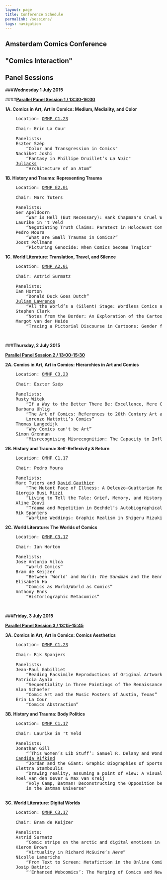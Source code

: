 ```yaml
---
layout: page
title: Conference Schedule
permalink: /sessions/
tags: navigation
---
```


## Amsterdam Comics Conference

## "Comics Interaction"

## Panel Sessions

<a name="s1"></a>

###__Wednesday 1 July 2015__

####<u><b>Parallel Panel Session 1 / 13:30-16:00</b></u>
  	
__1A. Comics in Art, Art in Comics: Medium, Mediality, and Color__

<pre>
	Location: <a href="/locations">OMHP C1.23</a>

	Chair: Erin La Cour

	Panelists:
	Eszter Szép
		“Color and Transgression in Comics"
	Nachiket Joshi
		“Fantasy in Phillipe Druillet’s <i>La Nuit</i>"
	<a href="http://www.juliacks.com">Juliacks</a>
		“Architecture of an Atom”
</pre>

__1B. History and Trauma: Representing Trauma__

<pre>
	Location: <a href="/locations">OMHP E2.01</a>

	Chair: Marc Tuters

	Panelists:
	Ger Apeldoorn
		“War is Hell (But Necessary): Hank Chapman's Cruel War Comics of the Early Fifties”
	Laurike in 't Veld
		“Negotiating Truth Claims: Paratext in Holocaust Comics”
	Pedro Moura
		“What are Small Traumas in Comics?”
	Joost Pollmann
		“Picturing Genocide: When Comics become Tragics"
</pre>


__1C. World Literature: Translation, Travel, and Silence__

<pre>
	Location: <a href="/locations">OMHP A2.01</a>

	Chair: Astrid Surmatz

	Panelists:
	Ian Horton
		“Donald Duck Goes Dutch”
	<a href="http://www.julianlawrence.net/">Julian Lawrence</a>
		“All the World’s a (Silent) Stage: Wordless Comics as World Literature”
	Stephen Clark
		“Notes from the Border: An Exploration of the Cartoonist's Interpersonal Communication”
	Margot van der Heide
		“Tracing a Pictorial Discourse in Cartoons: Gender from a Transnational Perspective”
</pre>
 
<br>

<a name="s2"></a>

###__Thursday, 2 July 2015__

<u><b>Parallel Panel Session 2 / 13:00-15:30</b></u>

__2A. Comics in Art, Art in Comics: Hierarchies in Art and Comics__

<pre>
	Location: <a href="/locations">OMHP C3.23</a>

	Chair: Eszter Szép

	Panelists:
	Rusty Witek
		“If a Way to the Better There Be: Excellence, Mere Competence, and The Worst Comics Ever Made”
	Barbara Uhlig
		“The Art of Comics: References to 20th Century Art and Their Narrative Significance in
		Lorenzo Mattotti’s Comics”
	Thomas Langedijk
		“Why Comics can't be Art”		
	<a href="www.simongrennan.com">Simon Grennan</a>
		“Misrecognising Misrecognition: The Capacity to Influence in the Milieux of Comics and Fine Art”
</pre>

__2B. History and Trauma: Self-Reflexivity & Return__

<pre>
	Location: <a href="/locations">OMHP C1.17</a>

	Chair: Pedro Moura

	Panelists:
	Marc Tuters and <a href="http://gauthiier.info">David Gauthier</a>
		“The Mutant Face of Illness: A Deleuzo-Guattarian Reading of David B’s <i>Epileptic</i>”
	Giorgio Busi Rizzi
		“Living to Tell the Tale: Grief, Memory, and History in Gipi's <i>S</i>”
	Aline Zouvi
		“Trauma and Repetition in Bechdel’s Autobiographical Comics”
	Rik Spanjers
		“Wartime Weddings: Graphic Realism in Shigeru Mizuki’s <i>Onwards Towards Our Noble Deaths</i>”
</pre>
	
__2C. World Literature: The Worlds of Comics__

<pre>
	Location: <a href="/locations">OMHP C3.17</a>

	Chair: Ian Horton

	Panelists:
	Jose Antonio Vilca
		“World Comics”
	Bram de Keijzer
		“Between ‘World’ and World: <i>The Sandman</i> and the Genre of the Fantastic”
	Elisabeth Ho
		“Comics as World/World as Comics”
	Anthony Enns
		“Historiographic Metacomics”
</pre>
 
<br>

<a name="s3"></a>

###__Friday, 3 July 2015__

<u><b>Parallel Panel Session 3 / 13:15-15:45</b></u>

__3A. Comics in Art, Art in Comics: Comics Aesthetics__

<pre>
	Location: <a href="/locations">OMHP C1.23</a>

	Chair: Rik Spanjers

	Panelists:
	Jean-Paul Gabilliet
		“Reading Facsimile Reproductions of Original Artwork: The Comics Fan as Esthete”
	Patricia Ayala
		“Sequentiality in Three Paintings of The Renaissance”
	Alan Schaefer
		“Comic Art and the Music Posters of Austin, Texas”
	Erin La Cour
		“Comics Abstraction”
</pre>

__3B. History and Trauma: Body Politics__

<pre>
	Location: <a href="/locations">OMHP C1.17</a>

	Chair: Laurike in 't Veld
	
	Panelists:
	Jonathan Gill
		“’This Women’s Lib Stuff’: Samuel R. Delany and Wonder Woman”
	<a href="http://www.projectgraphicbio.com">Candida Rifkind</a>
		“Jordan and the Giant: Graphic Biographies of Sports, Spectacle, and Trauma”
	Elettra Stamboulis
		“Drawing reality, assuming a point of view: A visual militant practice”
	Roel van den Oever & Max van Kreij
		“Holy Camp, Batman! Deconstructing the Opposition between Seriousness and Silliness
		in the Batman Universe"

</pre>

__3C. World Literature: Digital Worlds__

<pre>
	Location: <a href="/locations">OMHP C3.17</a>

	Chair: Bram de Keijzer

	Panelists:
	Astrid Surmatz
		“Comic strips on the arctic and digital emotions in childhood media"
	Kieron Brown
		“Virtuality in Richard McGuire’s <i>Here</i>”
	Nicolle Lamerichs
		“From Text to Screen: Metafiction in the Online Comics Homestuck and The Property of Hate”
	Josip Batinic
		“‘Enhanced Webcomics’: The Merging of Comics and New Media”
</pre>